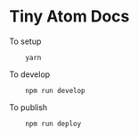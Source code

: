 # Tiny Atom Docs

To setup

        yarn

To develop

        npm run develop

To publish

        npm run deploy
